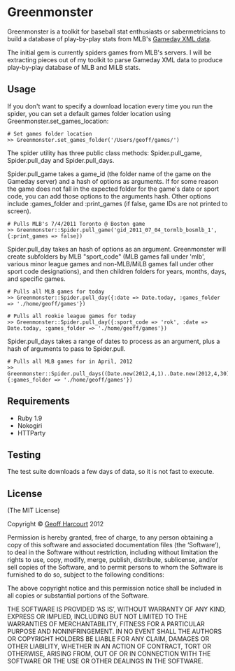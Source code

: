 Greenmonster
============

Greenmonster is a toolkit for baseball stat enthusiasts or sabermetricians to build a database of 
play-by-play stats from MLB's [Gameday XML data](http://gd.mlb.com/components/game/).

The initial gem is currently spiders games from MLB's servers. I will be extracting pieces out of my toolkit to parse Gameday XML data to produce play-by-play database of MLB and MiLB stats.

Usage 
-----

If you don't want to specify a download location every time you run the spider, you can set a default games folder location using Greenmonster.set_games_location:

	# Set games folder location
	>> Greenmonster.set_games_folder('/Users/geoff/games/')

The spider utility has three public class methods: Spider.pull_game, Spider.pull_day and Spider.pull_days. 

Spider.pull_game takes a game_id (the folder name of the game on the Gameday server) and a hash of options as arguments. If for some reason the game does not fall in the expected folder for the game's date or sport code, you can add those options to the arguments hash. Other options include :games_folder and :print_games (if false, game IDs are not printed to screen).

    # Pulls MLB's 7/4/2011 Toronto @ Boston game
	>> Greenmonster::Spider.pull_game('gid_2011_07_04_tormlb_bosmlb_1', {:print_games => false})

Spider.pull_day takes an hash of options as an argument. Greenmonster will create subfolders by MLB "sport_code" (MLB games fall under 'mlb', various 
minor league games and non-MLB/MiLB games fall under other sport code designations), and then children folders for years, months, days, and specific games.

    # Pulls all MLB games for today
    >> Greenmonster::Spider.pull_day({:date => Date.today, :games_folder => './home/geoff/games'})

    # Pulls all rookie league games for today
    >> Greenmonster::Spider.pull_day({:sport_code => 'rok', :date => Date.today, :games_folder => './home/geoff/games'})


Spider.pull_days takes a range of dates to process as an argument, plus a hash of arguments to pass
to Spider.pull.

    # Pulls all MLB games for in April, 2012
	>> Greenmonster::Spider.pull_days((Date.new(2012,4,1)..Date.new(2012,4,30)), {:games_folder => './home/geoff/games'})
	

Requirements
------------
- Ruby 1.9
- Nokogiri
- HTTParty

Testing
-------

The test suite downloads a few days of data, so it is not fast to execute.


License
-------
(The MIT License)

Copyright &copy; [Geoff Harcourt](http://github.com/geoffharcourt) 2012

Permission is hereby granted, free of charge, to any person obtaining a copy of this software and associated documentation files (the ‘Software’), to deal in the Software without restriction, including without limitation the rights to use, copy, modify, merge, publish, distribute, sublicense, and/or sell copies of the Software, and to permit persons to whom the Software is furnished to do so, subject to the following conditions:

The above copyright notice and this permission notice shall be included in all copies or substantial portions of the Software.

THE SOFTWARE IS PROVIDED ‘AS IS’, WITHOUT WARRANTY OF ANY KIND, EXPRESS OR IMPLIED, INCLUDING BUT NOT LIMITED TO THE WARRANTIES OF MERCHANTABILITY, FITNESS FOR A PARTICULAR PURPOSE AND NONINFRINGEMENT. IN NO EVENT SHALL THE AUTHORS OR COPYRIGHT HOLDERS BE LIABLE FOR ANY CLAIM, DAMAGES OR OTHER LIABILITY, WHETHER IN AN ACTION OF CONTRACT, TORT OR OTHERWISE, ARISING FROM, OUT OF OR IN CONNECTION WITH THE SOFTWARE OR THE USE OR OTHER DEALINGS IN THE SOFTWARE.